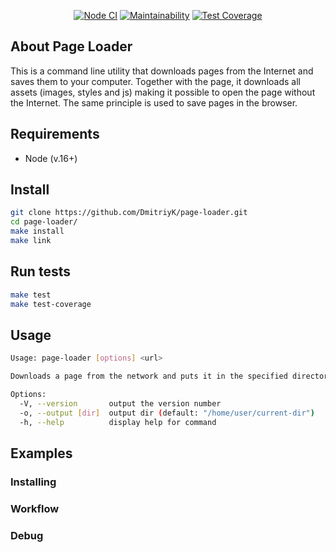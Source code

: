 
<div align="center">

[![Node CI](https://github.com/DmitriyK/page-loader/actions/workflows/nodejs.yml/badge.svg?branch=main)](https://github.com/DmitriyK/page-loader/actions/workflows/nodejs.yml)
[![Maintainability](https://api.codeclimate.com/v1/badges/7220ab3e507859c6232a/maintainability)](https://codeclimate.com/github/DmitriyK/backend-project-lvl3/maintainability)
[![Test Coverage](https://api.codeclimate.com/v1/badges/7220ab3e507859c6232a/test_coverage)](https://codeclimate.com/github/DmitriyK/backend-project-lvl3/test_coverage)

</div>

## About Page Loader

This is a command line utility that downloads pages from the Internet and saves them to your computer. Together with the page, it downloads all assets (images, styles and js) making it possible to open the page without the Internet. The same principle is used to save pages in the browser.

## Requirements

- Node (v.16+)

## Install

```sh
git clone https://github.com/DmitriyK/page-loader.git
cd page-loader/
make install
make link
```

## Run tests

```sh
make test
make test-coverage
```

## Usage

```sh
Usage: page-loader [options] <url>

Downloads a page from the network and puts it in the specified directory

Options:
  -V, --version       output the version number
  -o, --output [dir]  output dir (default: "/home/user/current-dir")
  -h, --help          display help for command
```

## Examples

### Installing

### Workflow

### Debug
